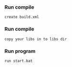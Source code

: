 ### Run compile ###
`create build.xml`

### Run compile ###
`copy your libs in to libs dir`

### Run program ###
`run start.bat`